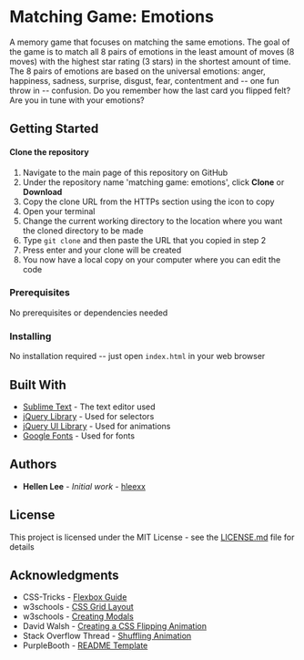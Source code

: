 
# Matching Game: Emotions

A memory game that focuses on matching the same emotions. The goal of the game is to match all 8 pairs of emotions in the least amount of moves (8 moves) with the highest star rating (3 stars) in the shortest amount of time. The 8 pairs of emotions are based on the universal emotions: anger, happiness, sadness, surprise, disgust, fear, contentment and -- one fun throw in -- confusion. Do you remember how the last card you flipped felt? Are you in tune with your emotions?

## Getting Started

#### Clone the repository

1. Navigate to the main page of this repository on GitHub
2. Under the repository name 'matching game: emotions', click **Clone** or **Download**
3. Copy the clone URL from the HTTPs section using the icon to copy
4. Open your terminal
5. Change the current working directory to the location where you want the cloned directory to be made
6. Type `git clone` and then paste the URL that you copied in step 2
7. Press enter and your clone will be created
8. You now have a local copy on your computer where you can edit the code

### Prerequisites

No prerequisites or dependencies needed

### Installing

No installation required -- just open `index.html` in your web browser

## Built With

* [Sublime Text](https://www.sublimetext.com/) - The text editor used
* [jQuery Library](https://jquery.com/) - Used for selectors
* [jQuery UI Library](https://jqueryui.com/effect/) - Used for animations
* [Google Fonts](https://fonts.google.com/) - Used for fonts

## Authors

* **Hellen Lee** - *Initial work* - [hleexx](https://github.com/hleexx)

## License

This project is licensed under the MIT License - see the [LICENSE.md](LICENSE.md) file for details

## Acknowledgments

* CSS-Tricks - [Flexbox Guide](https://css-tricks.com/snippets/css/a-guide-to-flexbox/)
* w3schools - [CSS Grid Layout](https://www.w3schools.com/css/tryit.asp?filename=trycss_grid)
* w3schools - [Creating Modals](https://www.w3schools.com/howto/howto_css_modals.asp)
* David Walsh - [Creating a CSS Flipping Animation](https://davidwalsh.name/demo/css-flip.php)
* Stack Overflow Thread - [Shuffling Animation](https://stackoverflow.com/questions/13427287/shuffle-all-divs-with-the-same-class)
* PurpleBooth - [README Template](https://gist.github.com/PurpleBooth/109311bb0361f32d87a2#file-readme-template-md)